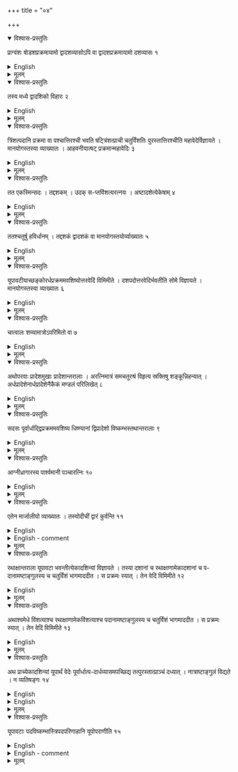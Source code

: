 +++
title = "०४"

+++


<details open><summary>विश्वास-प्रस्तुतिः</summary>

प्राग्वंशः षोडशप्रक्रमायामो द्वादशव्यासोऽपि वा द्वादशप्रक्रमायामो दशव्यासः १
</details>

<details><summary>English</summary>

The sacrificial chamber (prāgvamsa) is 16 prakramas long by 12 prakramas broad, or else 12 prakramas long by 10 prakramas broad.
</details>

<details><summary>मूलम्</summary>

प्राग्वंशः षोडशप्रक्रमायामो द्वादशव्यासोऽपि वा द्वादशप्रक्रमायामो दशव्यासः १
</details>


<details open><summary>विश्वास-प्रस्तुतिः</summary>

तस्य मध्ये द्वादशिको विहारः २
</details>

<details><summary>English</summary>

(A length of) 12 prakramas is left in the middle between the sacrificial fires.
</details>

<details><summary>मूलम्</summary>

तस्य मध्ये द्वादशिको विहारः २
</details>


<details open><summary>विश्वास-प्रस्तुतिः</summary>

त्रिंशत्पदानि प्रक्रमा वा पश्चात्तिरश्ची भवति षट्त्रिंशत्प्राची चतुर्विंशतिः पुरस्तात्तिरश्चीति महावेदेर्विज्ञायते । मानयोगस्तस्या व्याख्यातः । आहवनीयात्षट् प्रक्रमान्महावेदिः ३
</details>

<details><summary>English</summary>

According to tradition, the mahāvedi measures 30 padas or prakramas on its western side, 36 (padas or prakramas) along the east-west line and 24 (padas or prakramas) on its eastern side; how it is to be measured out has been explained. The mahāvedi is 6 prakramas from the āhavanīya (fire towards east).
</details>

<details><summary>मूलम्</summary>

त्रिंशत्पदानि प्रक्रमा वा पश्चात्तिरश्ची भवति षट्त्रिंशत्प्राची चतुर्विंशतिः पुरस्तात्तिरश्चीति महावेदेर्विज्ञायते । मानयोगस्तस्या व्याख्यातः । आहवनीयात्षट् प्रक्रमान्महावेदिः ३
</details>


<details open><summary>विश्वास-प्रस्तुतिः</summary>

तत एकस्मिन्सदः । तद्दशकम् । उदक् स-प्तविंशत्यरत्नयः । अष्टादशेत्येकेषाम् ४
</details>

<details><summary>English</summary>

The sadas (shed) lies 1 prakrama from there (east of the western edge of the mahāvedi) and is 10 prakramas wide (in the east-west direction) and 27 aratnis, according to another opinion, 18 aratnis long in the south-north direction.
</details>

<details><summary>मूलम्</summary>

तत एकस्मिन्सदः । तद्दशकम् । उदक् स-प्तविंशत्यरत्नयः । अष्टादशेत्येकेषाम् ४
</details>


<details open><summary>विश्वास-प्रस्तुतिः</summary>

ततश्चतुर्षु हविर्धानम् । तद्दशकं द्वादशकं वा मानयोगस्तयोर्व्याख्यातः ५
</details>

<details><summary>English</summary>

The havirdhāna (shed for the soma-vehicles) lies 4 prakramas (to the east) from there; it is a square of 10 or 12 prakramas; how it (such a square) is to be measured out has been explained.
</details>

<details><summary>मूलम्</summary>

ततश्चतुर्षु हविर्धानम् । तद्दशकं द्वादशकं वा मानयोगस्तयोर्व्याख्यातः ५
</details>


<details open><summary>विश्वास-प्रस्तुतिः</summary>

यूपावटीयाच्छङ्कोरर्धप्रक्रममवशिष्योत्तरवेदिं विमिमीते । दशपदोत्तरवेदिर्भवतीति सोमे विज्ञायते । मानयोगस्तस्या व्याख्यातः ६
</details>

<details><summary>English</summary>

The uttara vedi is measured out at a distance of half a prakrama to the west of the pole of the yūpāvaṭa (sacrificial post fixed in pit). According to soma- sacrifice, the uttara vedi measures 10 padas; how it is to be measured has been explained.
</details>

<details><summary>मूलम्</summary>

यूपावटीयाच्छङ्कोरर्धप्रक्रममवशिष्योत्तरवेदिं विमिमीते । दशपदोत्तरवेदिर्भवतीति सोमे विज्ञायते । मानयोगस्तस्या व्याख्यातः ६
</details>


<details open><summary>विश्वास-प्रस्तुतिः</summary>

चात्वालः शम्यामात्रोऽपरिमितो वा ७
</details>

<details><summary>English</summary>

The cātvāla (pit in the ground) measures 36 añgulas, or it may have any undefined measure.
</details>

<details><summary>मूलम्</summary>

चात्वालः शम्यामात्रोऽपरिमितो वा ७
</details>


<details open><summary>विश्वास-प्रस्तुतिः</summary>

अथोपरवाः प्रादेशमुखाः प्रादेशान्तरालाः । अरत्निमात्रं समचतुरश्रं विहृत्य स्रक्तिषु शङ्कून्निहन्यात् । अर्धप्रादेशेनार्धप्रादेशेनैकैकं मण्डलं परिलिखेत् ८
</details>

<details><summary>English</summary>

The uparavas (holes over which the soma is ground) are each 1 prādeśa long, the distance between two of them being 1 prādeśa. A square of side equalling 1 aratni is made, poles are fixed at the (four) corners, and a circle of radius equal to half pradeśa is drawn (with each pole at the corner as centre).
</details>

<details><summary>मूलम्</summary>

अथोपरवाः प्रादेशमुखाः प्रादेशान्तरालाः । अरत्निमात्रं समचतुरश्रं विहृत्य स्रक्तिषु शङ्कून्निहन्यात् । अर्धप्रादेशेनार्धप्रादेशेनैकैकं मण्डलं परिलिखेत् ८
</details>


<details open><summary>विश्वास-प्रस्तुतिः</summary>

सदसः पूर्वार्धाद्द्विप्रक्रममवशिष्य धिष्ण्यानां द्विप्रादेशो विष्कम्भस्तथान्तरालाः ९
</details>

<details><summary>English</summary>

Situated at a distance of 2 prakramas from the eastern half of the sadas (shed), the dhiṣṇya (fires) are each 2 prādeśas in diameter and separated from each other by the same distance (of 2 prādesas).
</details>

<details><summary>मूलम्</summary>

सदसः पूर्वार्धाद्द्विप्रक्रममवशिष्य धिष्ण्यानां द्विप्रादेशो विष्कम्भस्तथान्तरालाः ९
</details>


<details open><summary>विश्वास-प्रस्तुतिः</summary>

आग्नीध्रागारस्य पार्श्वमानी पञ्चारत्निः १०
</details>

<details><summary>English</summary>

The side of the (covered) place for (kindling) the āgnīdhra (sacrificial fire) is 5 aratnis.
</details>

<details><summary>मूलम्</summary>

आग्नीध्रागारस्य पार्श्वमानी पञ्चारत्निः १०
</details>


<details open><summary>विश्वास-प्रस्तुतिः</summary>

एतेन मार्जालीयो व्याख्यातः । तस्योदीचीं द्वारं कुर्वन्ति ११
</details>

<details><summary>English</summary>

Thereby the mārjāliya (covered place for cleansing sacrificial vessels) is explained; its door is made on the northern side. 
</details>

<details><summary>English - comment</summary>

AREAS OF PRĀGVAMŚA, MĀHĀVEDI, SADAS, ETC., THEIR RELATIVE DISTANCES; CONSTRUCTION OF EKĀDAŚĨ AND AŚVAMEDHA VEDI, AND THE VALUE OF π  

4.1-4.11. The areas of different chambers and vedis as given by Baudhāyana are tabulated below :  

| Name of altar | Geometrical shape  |   Measurement                                                                                   |
|---------------|--------------------|-------------------------------------------------------------------------------------------------|
| āgnidhriya    | square             | side =5 aratnis.                                                                                |
| cātvāla       | square             | side=36 aṅgulas.                                                                                |
| dhiṣṇas       | circle             | diameter= 2 prādeśas.                                                                           |
| havirdhāna    | square             | side=10 or 12 prakramas.                                                                        |
| mahāvedi      | isosceles          | face=24 padas, base =30                                                                         |
|               | trapezium          | padas, altitude = 36 padas,; the units may be also in prakramas.                                |
| mārjāliya     | square             | side = 5 aratnis.                                                                               |
| prāgvaṁśa     | rectangle          | length = 16 prakramas, breadth =12 prakramas; or length = 12 prakramas, breadth = 10 prakramas. |
| sadas         | rectangle          | length 27 aratnis, breadth=10 prakramas ;                                                       |


The uparavā is a square of side 12 aṅg. or a circle of radius 6 aṅg. drawn within a square of side 24 aṅg. Two uparavās are generally placed together at a distance of 12 angulas.  

The rites and ceremonies in connection with the construction of the above and various other altars are commonly found in the Taittiriya Samhitā and Śatapatha Brāhmaṇa, but any clear mention of their special magnitudes is very rare.  

Baudhāyana has made categorical mention of spatial magnitudes besides the methods of construction here and there (Bśl. 7.9, Ãśl. 7.2.). Baudhayana has discussed the construction of the mahāvedi in the next rule. Āpastamba has specially treated the dimension, area and construction of mahāvedi (or saumiki vedi) in chapter 5 of his Apastamba-sulbasūtra. The mahāvedi has much older tradition and its method of construction is mentioned in the Śatapatha Brāhmaṇa (IX. 2.1.4).  

As regards relative distance of other vedis within the mahāvedi it is known from the Baudhāyana sulba that the sadas is at a distance of 1 prakrama (or pada) from the western side of the mahāvedi, and the havirdhāna at a distance of 4 prakramas (or padas) from it, and in the eastern side of the havirdhāna, 9 prakramas (or padas) still remain. Hence the relative distance is 1 + 10 (sadas) + 4 + 12 (havirdhāna) + 9 (rest) 36. According to Mānava (Mśl. 3.1-3.3), this is 1 + 9 (sadas) + 4 + 12 + 10 = 36. In this connection it is important to note that the altitude of the mahāvedi is 36.  
</details>

<details><summary>मूलम्</summary>

एतेन मार्जालीयो व्याख्यातः । तस्योदीचीं द्वारं कुर्वन्ति ११
</details>


<details open><summary>विश्वास-प्रस्तुतिः</summary>

रथाक्षान्तराला यूपावटा भवन्तीत्येकादशिन्यां विज्ञायते । तस्या दशानां च रथाक्षाणामेकादशानां च प-दानामष्टाङ्गुलस्य च चतुर्विंशं भागमाददीत । स प्रक्रमः स्यात् । तेन वेदिं विमिमीते १२
</details>

<details><summary>English</summary>

The pits for sacrificial posts are (placed) at intervals of 1 akṣa (104 añgulas) and there are eleven of them as per tradition. The twentyfourth part of the sum of 10 akṣas, 11 padas and 8 añgulas is the prakrama. With this the altar is to be measured.
</details>

<details><summary>मूलम्</summary>

रथाक्षान्तराला यूपावटा भवन्तीत्येका-दशिन्यां विज्ञायते । तस्या दशानां च रथाक्षाणामेकादशानां च प-दानामष्टाङ्गुलस्य च चतुर्विंशं भागमाददीत । स प्रक्रमः स्यात् । तेन वेदिं विमिमीते १२
</details>


<details open><summary>विश्वास-प्रस्तुतिः</summary>

अथाश्वमेधे विंशत्याश्च रथाक्षाणामेकविंशत्याश्च पदानामष्टाङ्गुलस्य च चतुर्विंशं भागमाददीत । स प्रक्रमः स्यात् । तेन वेदिं विमिमीते १३
</details>

<details><summary>English</summary>

For the aśvamedha (horse sacrifice), the twentyfourth part of the sum of 20 akṣas, 21 padas and 8 aṅgulas is the prakrama. With this the altar is to be measured.
</details>

<details><summary>मूलम्</summary>

अथाश्वमेधे विंशत्याश्च रथाक्षाणामेकविंशत्याश्च पदानामष्टाङ्गुलस्य च चतुर्विंशं भागमाददीत । स प्रक्रमः स्यात् । तेन वेदिं विमिमीते १३
</details>


<details open><summary>विश्वास-प्रस्तुतिः</summary>

अथ प्राच्येकादशिन्यां यूपार्थं वेदेः पूर्वार्धात्प-दार्धव्यासमपच्छिद्य तत्पुरस्तात्प्राञ्चं दध्यात् । नात्राष्टाङ्गुलं विद्यते । न व्यतिषङ्गः १४
</details>

<details><summary>English</summary>

For the making of 11 pits along the eastern side, a strip of breadth half a pada is cut off from the eastern half of the mahāvedi and placed east of it in the east-west direction. In this (operation) 8 aṅgulas are not taken into account, and there is no mutual connection.
</details>

<details><summary>English</summary>

USE OF EKĀDAŚINĪ IN THE CONSTRUCTION OF MAHĀVEDI and Aśvamedha Vedi   

4.12-4.14. In ekādaśini vedi there are 11 posts arranged in a row, each placed at a distance of 1 akṣa from its immediate next. The diameter of each hole in which the pole is placed is a pada, and a space of 4 aṅg. is left on both sides of the two end-poles. Hence the space covered equals 10 akṣa + 11 padas + 8 aṅg. that is, 1213 aṅg. For the construction of the eastern part (i.e. face) of the mahāvedi with 11 poles, the length of 1213 aṅg. is divided by 24 to calculate the value of each prakrama. The distance between the two poles is known as prakrama. The length of prakrama varies for enlarged altars. For this reason the length of prakrama in mahāvedi is different from that of aśvamedha vedi. Since the face of the mahāvedi is 24 prakramas, according to Dvårakānātha, one prakrama equals
\\(\frac{10x 104 11 x 15 + 4} {24}=50 aṅg.\\) 18 tilas (approx.).  

According to Kātyāyana (Kśl. 6.8-6.13), it is the 24th part of 11 paravān, 10 akṣa that is, 48 aṅg. 28 tilas (Mahidhara). Kātyāyana has not considered any space left beyond the two-poles. Mahīdhara has suggested 1 paravan to be 12 aṅg.; the pada according to Baudhāyana is 15 aṅg., while it is 12 aṅg. in other texts.  

![](../images/fig30.png)   

The east-west line (prāci) of the mahāvedi is likewise constructed with 11 poles. Only a rectangular block of half a pada is cut off from the eastern side of the altar and the end-pole is placed, so that half of the end-pole is to be considered inside the altar and half outside. For construction of east-west line, the extra 8 aṅg. that is left beyond the end-poles discussed above is not required in this case.  

For the construction of the aśvamedha vedi, by the use of 21 poles, the value of each prakrama is taken to be 24th part of 20 akṣa + 21 padas + 8 aṅg. which is equal to 
\\(\frac{20 × 104 + 21 × 15 + 8}{24} = 100\\) aṅg 4 tilas (approx.).  
</details>

<details><summary>मूलम्</summary>

अथ प्राच्येकादशिन्यां यूपार्थं वेदेः पूर्वार्धात्प-दार्धव्यासमपच्छिद्य तत्पुरस्तात्प्राञ्चं दध्यात् । नात्राष्टाङ्गुलं विद्यते । न व्यतिषङ्गः १४
</details>


<details open><summary>विश्वास-प्रस्तुतिः</summary>

यूपावटाः पदविष्कम्भास्त्रिपदपरिणाहानि यूपोपराणीति १५
</details>

<details><summary>English</summary>

The pits for the sacrificial posts are 1 pada (each) in diameter; the circumference of the base of the pits is 3 padas.
</details>
 
<details><summary>English - comment</summary>

VALUE OF π   

4.15. If d be the diameter of each hole (required in the construction of altar), and c its circumference, then according to this sūtra,
(i) \\(π = \frac{c}{d}=3.\\)  

This is undoubtedly a rough value known to the śulbakāras. In the problem of circling a square and quadrature of the circle, Baudhāyana has given three other values, which are a little better when compared with the correct value of π (= 3.14159...) as will be evident from the following:  

(ii) \\(π = \frac{4}{r^2}= 3.0883\\)  

where \\(r = 1 + \frac{1}{3} {(\sqrt{2} — 1)};\\)   

(iii) \\(π = 4 \left(1-\frac{1}{8}+\frac{1}{8.29}-\frac{1}{8.29.6.8}\right) = 3.0885\\)  


and (iv) \\(π = 4 \left(1-\frac{2}{15}\right)^2 = 3.004\\). 

Dvārakānātha[^a] has, however, improved upon results (ii) and (iii) by introducing certain corrections as follows:  

\\(π \frac{4}{\left[1+\frac{1}{3}(\sqrt{2}-1)\right]^2} \times \left(\frac{118}{117}\right)^2=3.141109...\\)  

and \\(π = 4\left(1-\frac{1}{8}+\frac{1}{8.29}- \frac{1}{8.29.6.8}\right)^2\times\left(1+\frac{1}{2}.\frac{3}{133}\right)^2 = 3.157991\\)  

</details>

<details><summary>मूलम्</summary>

यूपावटाः पदविष्कम्भास्त्रिपदपरिणाहानि यूपोपराणीति १५
</details>
